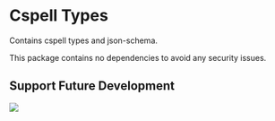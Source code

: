 # Cspell Types

Contains cspell types and json-schema.

This package contains no dependencies to avoid any security issues.

## Support Future Development

[![](https://github.com/streetsidesoftware/cspell/raw/master/resources/100px-Green_Patreon_Donate_Shield_Badge.png)](https://www.patreon.com/streetsidesoftware)
